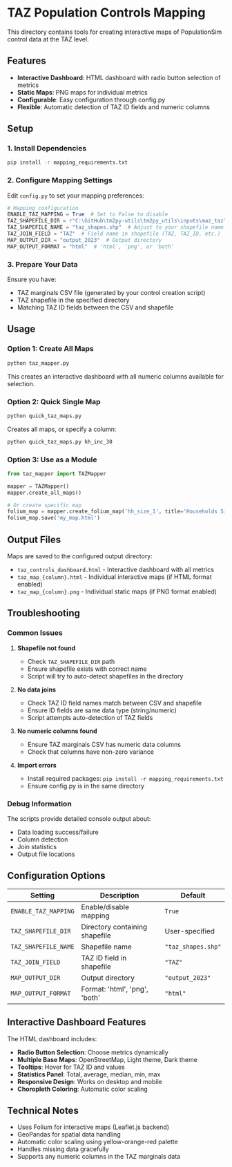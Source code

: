 # TAZ Population Controls Mapping

This directory contains tools for creating interactive maps of PopulationSim control data at the TAZ level.

## Features

- **Interactive Dashboard**: HTML dashboard with radio button selection of metrics
- **Static Maps**: PNG maps for individual metrics  
- **Configurable**: Easy configuration through config.py
- **Flexible**: Automatic detection of TAZ ID fields and numeric columns

## Setup

### 1. Install Dependencies

```bash
pip install -r mapping_requirements.txt
```

### 2. Configure Mapping Settings

Edit `config.py` to set your mapping preferences:

```python
# Mapping configuration
ENABLE_TAZ_MAPPING = True  # Set to False to disable
TAZ_SHAPEFILE_DIR = r"C:\GitHub\tm2py-utils\tm2py_utils\inputs\maz_taz"
TAZ_SHAPEFILE_NAME = "taz_shapes.shp"  # Adjust to your shapefile name
TAZ_JOIN_FIELD = "TAZ"  # Field name in shapefile (TAZ, TAZ_ID, etc.)
MAP_OUTPUT_DIR = "output_2023"  # Output directory
MAP_OUTPUT_FORMAT = "html"  # 'html', 'png', or 'both'
```

### 3. Prepare Your Data

Ensure you have:
- TAZ marginals CSV file (generated by your control creation script)
- TAZ shapefile in the specified directory
- Matching TAZ ID fields between the CSV and shapefile

## Usage

### Option 1: Create All Maps

```bash
python taz_mapper.py
```

This creates an interactive dashboard with all numeric columns available for selection.

### Option 2: Quick Single Map

```bash
python quick_taz_maps.py
```

Creates all maps, or specify a column:

```bash
python quick_taz_maps.py hh_inc_30
```

### Option 3: Use as a Module

```python
from taz_mapper import TAZMapper

mapper = TAZMapper()
mapper.create_all_maps()

# Or create specific map
folium_map = mapper.create_folium_map('hh_size_1', title='Households Size 1')
folium_map.save('my_map.html')
```

## Output Files

Maps are saved to the configured output directory:

- `taz_controls_dashboard.html` - Interactive dashboard with all metrics
- `taz_map_{column}.html` - Individual interactive maps (if HTML format enabled)
- `taz_map_{column}.png` - Individual static maps (if PNG format enabled)

## Troubleshooting

### Common Issues

1. **Shapefile not found**
   - Check `TAZ_SHAPEFILE_DIR` path
   - Ensure shapefile exists with correct name
   - Script will try to auto-detect shapefiles in the directory

2. **No data joins**
   - Check TAZ ID field names match between CSV and shapefile
   - Ensure ID fields are same data type (string/numeric)
   - Script attempts auto-detection of TAZ fields

3. **No numeric columns found**
   - Ensure TAZ marginals CSV has numeric data columns
   - Check that columns have non-zero variance

4. **Import errors**
   - Install required packages: `pip install -r mapping_requirements.txt`
   - Ensure config.py is in the same directory

### Debug Information

The scripts provide detailed console output about:
- Data loading success/failure
- Column detection
- Join statistics
- Output file locations

## Configuration Options

| Setting | Description | Default |
|---------|-------------|---------|
| `ENABLE_TAZ_MAPPING` | Enable/disable mapping | `True` |
| `TAZ_SHAPEFILE_DIR` | Directory containing shapefile | User-specified |
| `TAZ_SHAPEFILE_NAME` | Shapefile name | `"taz_shapes.shp"` |
| `TAZ_JOIN_FIELD` | TAZ ID field in shapefile | `"TAZ"` |
| `MAP_OUTPUT_DIR` | Output directory | `"output_2023"` |
| `MAP_OUTPUT_FORMAT` | Format: 'html', 'png', 'both' | `"html"` |

## Interactive Dashboard Features

The HTML dashboard includes:
- **Radio Button Selection**: Choose metrics dynamically
- **Multiple Base Maps**: OpenStreetMap, Light theme, Dark theme
- **Tooltips**: Hover for TAZ ID and values
- **Statistics Panel**: Total, average, median, min, max
- **Responsive Design**: Works on desktop and mobile
- **Choropleth Coloring**: Automatic color scaling

## Technical Notes

- Uses Folium for interactive maps (Leaflet.js backend)
- GeoPandas for spatial data handling
- Automatic color scaling using yellow-orange-red palette
- Handles missing data gracefully
- Supports any numeric columns in the TAZ marginals data
